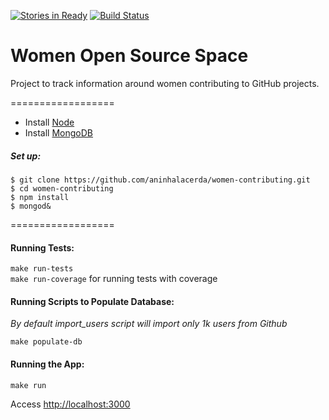 [![Stories in Ready](https://badge.waffle.io/aninhalacerda/women-contributing.png?label=ready&title=Ready)](https://waffle.io/aninhalacerda/women-contributing)
[![Build Status](https://snap-ci.com/aninhalacerda/women-contributing/branch/master/build_image)](https://snap-ci.com/aninhalacerda/women-contributing/branch/master)

Women Open Source Space
==================

Project to track information around women contributing to GitHub projects.

==================

* Install [Node](http://nodejs.org/)
* Install [MongoDB](http://www.mongodb.org/)
 
##### Set up:

``$ git clone https://github.com/aninhalacerda/women-contributing.git``  
``$ cd women-contributing``  
``$ npm install``  
``$ mongod&``  

==================

#### Running Tests:

``make run-tests``  
``make run-coverage`` for running tests with coverage

#### Running Scripts to Populate Database:
*By default import_users script will import only 1k users from Github*
  
``make populate-db``  

#### Running the App:

``make run``

Access [http://localhost:3000](http://localhost:3000)


